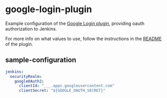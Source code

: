 # google-login-plugin

Example configuration of the [Google Login plugin](https://plugins.jenkins.io/google-login),
providing oauth authorization to Jenkins.

For more info on what values to use, follow the instructions in the [README](https://github.com/jenkinsci/google-login-plugin) of the plugin.

## sample-configuration

```yaml
jenkins:
  securityRealm:
    googleOAuth2:
      clientId: "___.apps.googleusercontent.com"
      clientSecret: "${GOOGLE_OAUTH_SECRET}"
```
